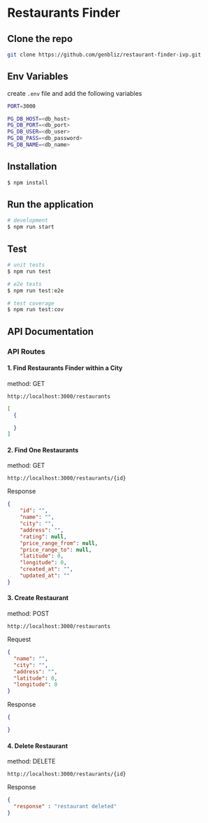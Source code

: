 # Restaurants Finder


## Clone the repo
```bash
git clone https://github.com/genbliz/restaurant-finder-ivp.git
```

## Env Variables

create `.env` file and add the following variables

```bash
PORT=3000

PG_DB_HOST=<db_host>
PG_DB_PORT=<db_port>
PG_DB_USER=<db_user>
PG_DB_PASS=<db_password>
PG_DB_NAME=<db_name>
```

## Installation

```bash
$ npm install
```

## Run the application

```bash
# development
$ npm run start

```

## Test

```bash
# unit tests
$ npm run test

# e2e tests
$ npm run test:e2e

# test coverage
$ npm run test:cov
```

## API Documentation

### API Routes

#### 1. Find Restaurants Finder within a City

method: GET

``http://localhost:3000/restaurants``

```json
[
  {

  }
]
```

#### 2. Find One Restaurants

method: GET

``http://localhost:3000/restaurants/{id}``

Response

```json
{
    "id": "",
    "name": "",
    "city": "",
    "address": "",
    "rating": null,
    "price_range_from": null,
    "price_range_to": null,
    "latitude": 0,
    "longitude": 0,
    "created_at": "",
    "updated_at": ""
}
```
#### 3. Create Restaurant

method: POST

``http://localhost:3000/restaurants``

Request

```json
{
  "name": "",
  "city": "",
  "address": "",
  "latitude": 0,
  "longitude": 0
}
```

Response

```json
{

}
```

#### 4. Delete Restaurant

method: DELETE

``http://localhost:3000/restaurants/{id}``

Response

```json
{
  "response" : "restaurant deleted"
}
```
